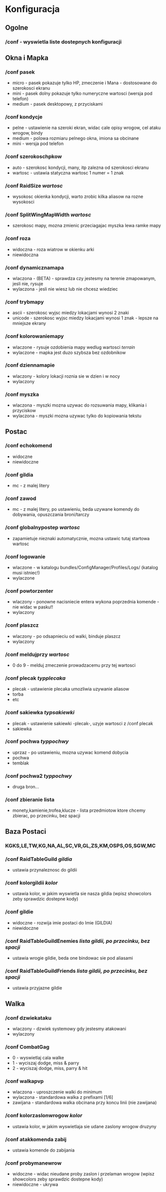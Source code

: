 # Konfiguracja

## Ogolne

### /conf - wyswietla liste dostepnych konfiguracji

## Okna i Mapka

### /conf pasek
- micro - pasek pokazuje tylko HP, zmeczenie i Mana - dostosowane do szerokosci ekranu
- mini - pasek dolny pokazuje tylko numeryczne wartosci (wersja pod telefon)
- medium - pasek desktopowy, z przyciskami

### /conf kondycje
- pelne - ustawienie na szeroki ekran, widac cale opisy wrogow, cel ataku wrogow, bindy
- medium - polowa rozmiaru pelnego okna, imiona sa obcinane
- mini - wersja pod telefon

### /conf szerokoschpkow
- auto - szerokosc kondycji, many, itp zalezna od szerokosci ekranu
- wartosc - ustawia statyczna wartosc 1 numer = 1 znak 

### /conf RaidSize *wartosc*
- wysokosc okienka kondycji, warto zrobic kilka aliasow na rozne wysokosci

### /conf SplitWingMapWidth *wartosc*
- szerokosc mapy, mozna zmienic przeciagajac myszka lewa ramke mapy

### /conf roza
- widoczna - roza wiatrow w okienku arki
- niewidoczna

### /conf dynamicznamapa
- wlaczona - (BETA) - sprawdza czy jestesmy na terenie zmapowanym, jesli nie, rysuje
- wylaczona - jesli nie wiesz lub nie chcesz wiedziec 

### /conf trybmapy
- ascii - szerokosc wyjsc miedzy lokacjami wynosi 2 znaki
- unicode - szerokosc wyjsc miedzy lokacjami wynosi 1 znak - lepsze na mniejsze ekrany

### /conf kolorowaniemapy
- wlaczone - rysuje ozdobienia mapy wedlug wartosci _terrain_
- wylaczone - mapka jest duzo szybsza bez ozdobnikow

### /conf dziennamapie
- wlaczony - kolory lokacji roznia sie w dzien i w nocy
- wylaczony

### /conf myszka
- wlaczona - myszki mozna uzywac do rozsuwania mapy, klikania i przyciskow
- wylaczona - myszki mozna uzywac tylko do kopiowania tekstu

## Postac

### /conf echokomend 
- widoczne
- niewidoczne

### /conf gildia
- mc - z malej litery

### /conf zawod
- mc - z malej litery, po ustawieniu, beda uzywane komendy do dobywania, opuszczania broni/tarczy

### /conf globalnypostep *wartosc*
- zapamietuje nieznaki automatycznie, mozna ustawic tutaj startowa wartosc

### /conf logowanie
- wlaczone - w katalogu bundles/ConfigManager/Profiles/Logs/ (katalog musi istniec!)
- wylaczone

### /conf powtorzenter
- wlaczony - ponowne nacisniecie entera wykona poprzednia komende - nie widac w pasku!!
- wylaczony

### /conf plaszcz
- wlaczony - po odsapnieciu od walki, binduje plaszcz
- wylaczony

### /conf meldujprzy *wartosc*
- 0 do 9 - melduj zmeczenie prowadzacemu przy tej wartosci

### /conf plecak *typplecaka*
- plecak - ustawienie plecaka umozliwia uzywanie aliasow
- torba
- etc

### /conf sakiewka *typsakiewki*
- plecak - ustawienie sakiewki -plecak-, uzyje wartosci z /conf plecak
- sakiewka

### /conf pochwa *typpochwy*
- uprzaz - po ustawieniu, mozna uzywac komend dobycia
- pochwa
- temblak

### /conf pochwa2 *typpochwy*
- druga bron...

### /conf zbieranie **lista**
- monety,kamienie,trofea,klucze - lista przedmiotow ktore chcemy zbierac, po przecinku, bez spacji

## Baza Postaci

### KGKS,LE,TW,KG,NA,AL,SC,VR,GL,ZS,KM,OSPS,OS,SGW,MC

### /conf RaidTableGuild *gildia*
- ustawia przynaleznosc do gildii

### /conf kolorgildii *kolor*
- ustawia kolor, w jakim wyswietla sie nasza gildia (wpisz showcolors zeby sprawdzic dostepne kody)

### /conf gildie
- widoczne - rozwija imie postaci do Imie (GILDIA)
- niewidoczne

### /conf RaidTableGuildEnemies *lista gildii, po przecinku, bez spacji*
- ustawia wrogie gildie, beda one bindowac sie pod aliasami

### /conf RaidTableGuildFriends *lista gildii, po przecinku, bez spacji*
- ustawia przyjazne gildie

## Walka

### /conf dzwiekataku
- wlaczony - dzwiek systemowy gdy jestesmy atakowani
- wylaczony

### /conf CombatGag
- 0 - wyswietlaj cala walke
- 1 - wyciszaj dodge, miss & parry
- 2 - wyciszaj dodge, miss, parry & hit

### /conf walkapvp
- wlaczona - uproszczenie walki do minimum
- wylaczona - standardowa walka z prefixami \[1/6\]
- zawijana - standardowa walka obcinana przy koncu linii (nie zawijana)

### /conf kolorzaslonwrogow *kolor*
- ustawia kolor, w jakim wyswietlaja sie udane zaslony wrogow druzyny

### /conf atakkomenda zabij
- ustawia komende do zabijania

### /conf probymanewrow
- widoczne - widac nieudane proby zaslon i przelaman wrogow (wpisz showcolors zeby sprawdzic dostepne kody)
- niewidoczne - ukrywa

